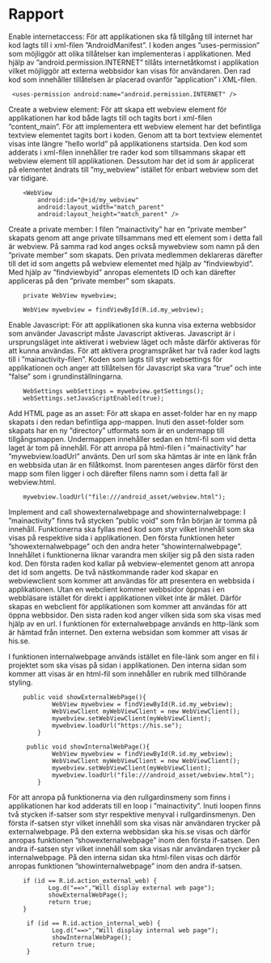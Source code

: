 
# Rapport

Enable internetaccess:
För att applikationen ska få tillgång till internet har kod lagts till i xml-filen ”AndroidManifest”. I koden anges ”uses-permission” som möjliggör att olika tillåtelser kan implementeras i applikationen. Med hjälp av ”android.permission.INTERNET” tillåts internetåtkomst i applikation vilket möjliggör att externa webbsidor kan visas för användaren. Den rad kod som innehåller tillåtelsen är placerad ovanför ”application” i XML-filen.

```
 <uses-permission android:name="android.permission.INTERNET" />
```

Create a webview element:
För att skapa ett webview element för applikationen har kod både lagts till och tagits bort i xml-filen ”content_main”. För att implementera ett webview element har det befintliga textview elementet tagits bort i koden. Genom att ta bort textview elementet visas inte längre ”hello world” på applikationens startsida. Den kod som adderats i xml-filen innehåller tre rader kod som tillsammans skapar ett webview element till applikationen. Dessutom har det id som är applicerat på elementet ändrats till ”my_webview” istället för enbart webview som det var tidigare.

```
    <WebView
        android:id="@+id/my_webview"
        android:layout_width="match_parent"
        android:layout_height="match_parent" />
```

Create a private member:
I filen ”mainactivity” har en “private member” skapats genom att ange private tillsammans med ett element som i detta fall är webview. På samma rad kod anges också mywebview som namn på den ”private member” som skapats. Den privata medlemmen deklareras därefter till det id som angetts på webview elementet med hjälp av ”findviewbyid”. Med hjälp av ”findviewbyid” anropas elementets ID och kan därefter appliceras på den ”private member” som skapats.

```
    private WebView mywebview;
```
```
    WebView mywebview = findViewById(R.id.my_webview);
```

Enable Javascript:
För att applikationen ska kunna visa externa webbsidor som använder Javascript måste Javascript aktiveras. Javascript är i ursprungsläget inte aktiverat i webview läget och måste därför aktiveras för att kunna användas. För att aktivera programspråket har två rader kod lagts till i ”mainactivity-filen”. Koden som lagts till styr websettings för applikationen och anger att tillåtelsen för Javascript ska vara ”true” och inte ”false” som i grundinställningarna.

```
    WebSettings webSettings = mywebview.getSettings();
    webSettings.setJavaScriptEnabled(true);
```

Add HTML page as an asset:
För att skapa en asset-folder har en ny mapp skapats i den redan befintliga app-mappen. Inuti den asset-folder som skapats har en ny ”directory” utformats som är en undermapp till tillgångsmappen. Undermappen innehåller sedan en html-fil som vid detta laget är tom på innehåll. För att anropa på html-filen i ”mainactivity” har ”mywebview.loadUrl” använts. Den url som ska hämtas är inte en länk från en webbsida utan är en filåtkomst. Inom parentesen anges därför först den mapp som filen ligger i och därefter filens namn som i detta fall är webview.html.

```
    mywebview.loadUrl("file:///android_asset/webview.html");
```

Implement and call showexternalwebpage and showinternalwebpage:
I ”mainactivity” finns två stycken ”public void” som från början är tomma på innehåll. Funktionerna ska fyllas med kod som styr vilket innehåll som ska visas på respektive sida i applikationen. Den första funktionen heter ”showexternalwebpage” och den andra heter ”showinternalwebpage”. Innehållet i funktionerna liknar varandra men skiljer sig på den sista raden kod. Den första raden kod kallar på webview-elementet genom att anropa det id som angetts. De två nästkommande rader kod skapar en webviewclient som kommer att användas för att presentera en webbsida i applikationen. Utan en webclient kommer webbsidor öppnas i en webbläsare istället för direkt i applikationen vilket inte är målet. Därför skapas en webclient för applikationen som kommer att användas för att öppna webbsidor. Den sista raden kod anger vilken sida som ska visas med hjälp av en url. I funktionen för externalwebpage används en http-länk som är hämtad från internet. Den externa websidan som kommer att visas är his.se.

I funktionen internalwebpage används istället en file-länk som anger en fil i projektet som ska visas på sidan i applikationen. Den interna sidan som kommer att visas är en html-fil som innehåller en rubrik med tillhörande styling.

```
    public void showExternalWebPage(){
            WebView mywebview = findViewById(R.id.my_webview);
            WebViewClient myWebViewClient = new WebViewClient();
            mywebview.setWebViewClient(myWebViewClient);
            mywebview.loadUrl("https://his.se");
        }
```
```
     public void showInternalWebPage(){
            WebView mywebview = findViewById(R.id.my_webview);
            WebViewClient myWebViewClient = new WebViewClient();
            mywebview.setWebViewClient(myWebViewClient);
            mywebview.loadUrl("file:///android_asset/webview.html");
        }
```

För att anropa på funktionerna via den rullgardinsmeny som finns i applikationen har kod adderats till en loop i ”mainactivity”. Inuti loopen finns två stycken if-satser som styr respektive menyval i rullgardinsmenyn. Den första if-satsen styr vilket innehåll som ska visas när användaren trycker på externalwebpage. På den externa webbsidan ska his.se visas och därför anropas funktionen ”showexternalwebpage” inom den första if-satsen. Den andra if-satsen styr vilket innehåll som ska visas när användaren trycker på internalwebpage. På den interna sidan ska html-filen visas och därför anropas funktionen ”showinternalwebpage” inom den andra if-satsen.

```
    if (id == R.id.action_external_web) {
           Log.d("==>","Will display external web page");
           showExternalWebPage();
           return true;
    }
```
```
     if (id == R.id.action_internal_web) {
            Log.d("==>","Will display internal web page");
            showInternalWebPage();
            return true;
     }
```